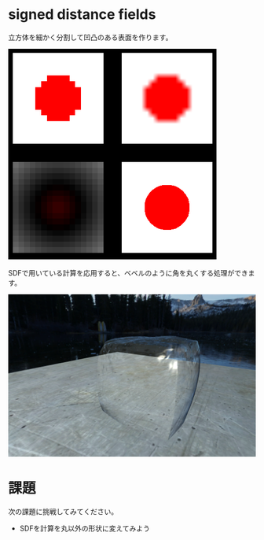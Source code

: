 # signed distance fields
立方体を細かく分割して凹凸のある表面を作ります。

![結果画像](result.png)

SDFで用いている計算を応用すると、ベベルのように角を丸くする処理ができます。

![結果画像](result2.png)

# 課題
次の課題に挑戦してみてください。

- SDFを計算を丸以外の形状に変えてみよう
